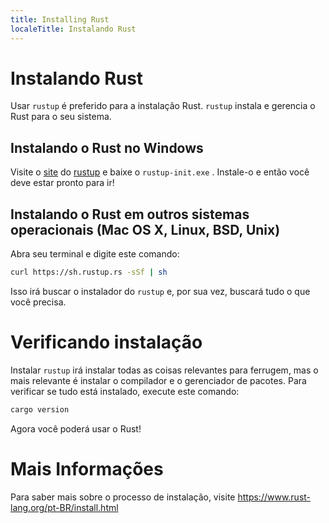 ```yaml
---
title: Installing Rust
localeTitle: Instalando Rust
---
```

# Instalando Rust

Usar `rustup` é preferido para a instalação Rust. `rustup` instala e gerencia o Rust para o seu sistema.

## Instalando o Rust no Windows

Visite o [site](https://rustup.rs) do [rustup](https://rustup.rs) e baixe o `rustup-init.exe` . Instale-o e então você deve estar pronto para ir!

## Instalando o Rust em outros sistemas operacionais (Mac OS X, Linux, BSD, Unix)

Abra seu terminal e digite este comando:

```sh
curl https://sh.rustup.rs -sSf | sh 
```

Isso irá buscar o instalador do `rustup` e, por sua vez, buscará tudo o que você precisa.

# Verificando instalação

Instalar `rustup` irá instalar todas as coisas relevantes para ferrugem, mas o mais relevante é instalar o compilador e o gerenciador de pacotes. Para verificar se tudo está instalado, execute este comando:

```sh
cargo version 
```

Agora você poderá usar o Rust!

# Mais Informações

Para saber mais sobre o processo de instalação, visite https://www.rust-lang.org/pt-BR/install.html
